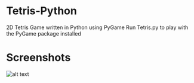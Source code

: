 # Tetris-Python
2D Tetris Game written in Python using PyGame
Run Tetris.py to play with the PyGame package installed
# Screenshots
![alt text](https://raw.githubusercontent.com/palu3492/Tetris-Python/master/images/screenshot1.png)
